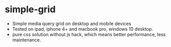# simple-grid
+ Simple media query grid on desktop and mobile devices
+ Tested on ipad, iphone 4+ and macbook pro, windows 10 desktop.
+ pure css solution without js hack, which means better performance, less maintenance.



